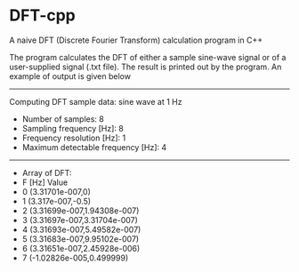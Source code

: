 # DFT-cpp
A naive DFT (Discrete Fourier Transform) calculation program in C++

The program calculates the DFT of either a sample sine-wave signal or of a user-supplied signal (.txt file). The result is printed out by the program. An example of output is given below

---

Computing DFT sample data: sine wave at 1 Hz

- Number of samples: 8
- Sampling frequency [Hz]: 8
- Frequency resolution [Hz]: 1
- Maximum detectable frequency [Hz]: 4

---

- Array of DFT: 
- F [Hz]	Value
- 0	(3.31701e-007,0)
- 1	(3.317e-007,-0.5)
- 2	(3.31699e-007,1.94308e-007)
- 3	(3.31697e-007,3.31704e-007)
- 4	(3.31693e-007,5.49582e-007)
- 5	(3.31683e-007,9.95102e-007)
- 6	(3.31651e-007,2.45928e-006)
- 7	(-1.02826e-005,0.499999)
